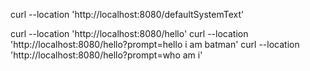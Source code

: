 curl --location 'http://localhost:8080/defaultSystemText'

curl --location 'http://localhost:8080/hello'
curl --location 'http://localhost:8080/hello?prompt=hello i am batman'
curl --location 'http://localhost:8080/hello?prompt=who am i'